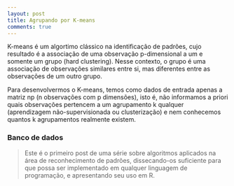 ```yaml
---
layout: post
title: Agrupando por K-means
comments: true
---
```


K-means é um algortimo clássico na identificação de padrões, cujo resultado é a associação de uma observação p-dimensional a um e somente um grupo (hard clustering). Nesse contexto, o grupo é uma associação de observações similares entre si, mas diferentes entre as observações de um outro grupo.

Para desenvolvermos o K-means, temos como dados de entrada apenas a matriz np (n observações com p dimensões), isto é, não informamos a priori quais observações pertencem a um agrupamento k qualquer (aprendizagem não-supervisionada ou clusterização) e nem conhecemos quantos k agrupamentos realmente existem.


<h3> Banco de dados </h3>



> Este é o primeiro post de uma série sobre algoritmos aplicados na área de reconhecimento de padrões, dissecando-os suficiente para que possa ser implementado em qualquer linguagem de programação, e apresentando seu uso em R.